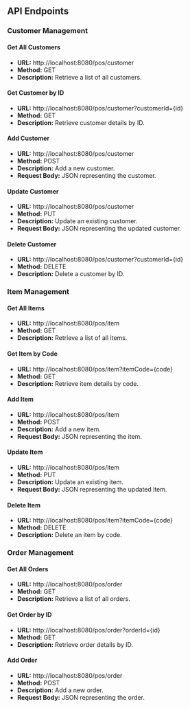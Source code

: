## API Endpoints

### Customer Management
#### Get All Customers
- **URL:** http://localhost:8080/pos/customer
- **Method:** GET
- **Description:** Retrieve a list of all customers.

#### Get Customer by ID
- **URL:** http://localhost:8080/pos/customer?customerId={id}
- **Method:** GET
- **Description:** Retrieve customer details by ID.

#### Add Customer
- **URL:** http://localhost:8080/pos/customer
- **Method:** POST
- **Description:** Add a new customer.
- **Request Body:** JSON representing the customer.

#### Update Customer
- **URL:** http://localhost:8080/pos/customer
- **Method:** PUT
- **Description:** Update an existing customer.
- **Request Body:** JSON representing the updated customer.

#### Delete Customer
- **URL:** http://localhost:8080/pos/customer?customerId={id}
- **Method:** DELETE
- **Description:** Delete a customer by ID.

### Item Management
#### Get All Items
- **URL:** http://localhost:8080/pos/item
- **Method:** GET
- **Description:** Retrieve a list of all items.

#### Get Item by Code
- **URL:** http://localhost:8080/pos/item?itemCode={code}
- **Method:** GET
- **Description:** Retrieve item details by code.

#### Add Item
- **URL:** http://localhost:8080/pos/item
- **Method:** POST
- **Description:** Add a new item.
- **Request Body:** JSON representing the item.

#### Update Item
- **URL:** http://localhost:8080/pos/item
- **Method:** PUT
- **Description:** Update an existing item.
- **Request Body:** JSON representing the updated item.

#### Delete Item
- **URL:** http://localhost:8080/pos/item?itemCode={code}
- **Method:** DELETE
- **Description:** Delete an item by code.

### Order Management
#### Get All Orders
- **URL:** http://localhost:8080/pos/order
- **Method:** GET
- **Description:** Retrieve a list of all orders.

#### Get Order by ID
- **URL:** http://localhost:8080/pos/order?orderId={id}
- **Method:** GET
- **Description:** Retrieve order details by ID.

#### Add Order
- **URL:** http://localhost:8080/pos/order
- **Method:** POST
- **Description:** Add a new order.
- **Request Body:** JSON representing the order.
